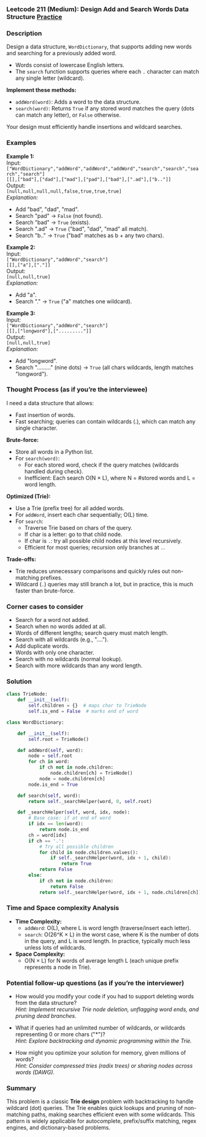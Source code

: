 ### Leetcode 211 (Medium): Design Add and Search Words Data Structure [Practice](https://leetcode.com/problems/design-add-and-search-words-data-structure)

### Description  
Design a data structure, `WordDictionary`, that supports adding new words and searching for a previously added word.  
- Words consist of lowercase English letters.
- The `search` function supports queries where each `.` character can match any single letter (wildcard).

**Implement these methods:**
- `addWord(word)`: Adds a word to the data structure.
- `search(word)`: Returns `True` if any stored word matches the query (dots can match any letter), or `False` otherwise.

Your design must efficiently handle insertions and wildcard searches.

### Examples  

**Example 1:**  
Input:  
`["WordDictionary","addWord","addWord","addWord","search","search","search","search"]`  
`[[],["bad"],["dad"],["mad"],["pad"],["bad"],[".ad"],["b.."]]`  
Output:  
`[null,null,null,null,false,true,true,true]`  
*Explanation:*
- Add "bad", "dad", "mad".
- Search "pad" → `False` (not found).
- Search "bad" → `True` (exists).
- Search ".ad" → `True` ("bad", "dad", "mad" all match).
- Search "b.." → `True` ("bad" matches as b + any two chars).

**Example 2:**  
Input:  
`["WordDictionary","addWord","search"]`  
`[[],["a"],["."]]`  
Output:  
`[null,null,true]`  
*Explanation:*
- Add "a".
- Search "." → `True` ("a" matches one wildcard).

**Example 3:**  
Input:  
`["WordDictionary","addWord","search"]`  
`[[],["longword"],["........."]]`  
Output:  
`[null,null,true]`  
*Explanation:*
- Add "longword".
- Search "........." (nine dots) → `True` (all chars wildcards, length matches "longword").

### Thought Process (as if you’re the interviewee)  

I need a data structure that allows:
- Fast insertion of words.
- Fast searching; queries can contain wildcards (.), which can match any single character.

**Brute-force:**  
- Store all words in a Python list.  
- For `search(word)`:
  - For each stored word, check if the query matches (wildcards handled during check).
  - Inefficient: Each search O(N × L), where N = #stored words and L = word length.

**Optimized (Trie):**  
- Use a Trie (prefix tree) for all added words.
- For `addWord`, insert each char sequentially; O(L) time.
- For `search`:
  - Traverse Trie based on chars of the query.
  - If char is a letter: go to that child node.
  - If char is `.`: try all possible child nodes at this level recursively.
  - Efficient for most queries; recursion only branches at `.`.

**Trade-offs:**  
- Trie reduces unnecessary comparisons and quickly rules out non-matching prefixes.
- Wildcard (`.`) queries may still branch a lot, but in practice, this is much faster than brute-force.

### Corner cases to consider  
- Search for a word not added.
- Search when no words added at all.
- Words of different lengths; search query must match length.
- Search with all wildcards (e.g., "....").
- Add duplicate words.
- Words with only one character.
- Search with no wildcards (normal lookup).
- Search with more wildcards than any word length.

### Solution

```python
class TrieNode:
    def __init__(self):
        self.children = {}  # maps char to TrieNode
        self.is_end = False  # marks end of word

class WordDictionary:

    def __init__(self):
        self.root = TrieNode()

    def addWord(self, word):
        node = self.root
        for ch in word:
            if ch not in node.children:
                node.children[ch] = TrieNode()
            node = node.children[ch]
        node.is_end = True

    def search(self, word):
        return self._searchHelper(word, 0, self.root)

    def _searchHelper(self, word, idx, node):
        # Base case: if at end of word
        if idx == len(word):
            return node.is_end
        ch = word[idx]
        if ch == '.':
            # Try all possible children
            for child in node.children.values():
                if self._searchHelper(word, idx + 1, child):
                    return True
            return False
        else:
            if ch not in node.children:
                return False
            return self._searchHelper(word, idx + 1, node.children[ch])
```

### Time and Space complexity Analysis  

- **Time Complexity:**  
  - `addWord`: O(L), where L is word length (traverse/insert each letter).
  - `search`: O(26^K × L) in the worst case, where K is the number of dots in the query, and L is word length. In practice, typically much less unless lots of wildcards.
- **Space Complexity:**  
  - O(N × L) for N words of average length L (each unique prefix represents a node in Trie).

### Potential follow-up questions (as if you’re the interviewer)  

- How would you modify your code if you had to support deleting words from the data structure?  
  *Hint: Implement recursive Trie node deletion, unflagging word ends, and pruning dead branches.*

- What if queries had an unlimited number of wildcards, or wildcards representing 0 or more chars ("*")?  
  *Hint: Explore backtracking and dynamic programming within the Trie.*

- How might you optimize your solution for memory, given millions of words?  
  *Hint: Consider compressed tries (radix trees) or sharing nodes across words (DAWG).*

### Summary
This problem is a classic **Trie design** problem with backtracking to handle wildcard (dot) queries. The Trie enables quick lookups and pruning of non-matching paths, making searches efficient even with some wildcards. This pattern is widely applicable for autocomplete, prefix/suffix matching, regex engines, and dictionary-based problems.